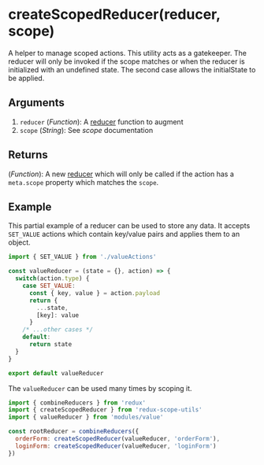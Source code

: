 # createScopedReducer(reducer, scope)

A helper to manage scoped actions. This utility acts as a gatekeeper. The reducer will only be invoked if the scope matches or when the reducer is initialized with an undefined state. The second case allows the initialState to be applied.

## Arguments

1. `reducer` (*Function*): A [reducer](https://redux.js.org/basics/reducers#reducers) function to  augment
2. `scope` (*String*): See *scope* documentation


## Returns

(*Function*): A new [reducer](https://redux.js.org/basics/reducers#reducers) which will only be called if the action has a `meta.scope` property which matches the `scope`.

## Example

This partial example of a reducer can be used to store any data. It accepts `SET_VALUE` actions which contain key/value pairs and applies them to an object.

```js
import { SET_VALUE } from './valueActions'

const valueReducer = (state = {}, action) => {
  switch(action.type) {
    case SET_VALUE:
      const { key, value } = action.payload
      return {
        ...state,
        [key]: value
      }
    /* ...other cases */ 
    default:
      return state
  }
}

export default valueReducer
```
The `valueReducer` can be used many times by scoping it.

```js
import { combineReducers } from 'redux'
import { createScopedReducer } from 'redux-scope-utils'
import { valueReducer } from 'modules/value'

const rootReducer = combineReducers({
  orderForm: createScopedReducer(valueReducer, 'orderForm'),
  loginForm: createScopedReducer(valueReducer, 'loginForm')
})

```
